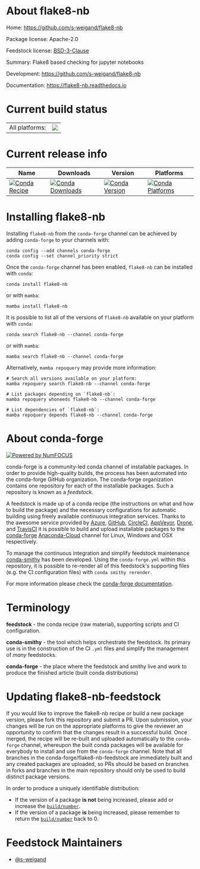 About flake8-nb
===============

Home: https://github.com/s-weigand/flake8-nb

Package license: Apache-2.0

Feedstock license: [BSD-3-Clause](https://github.com/conda-forge/flake8-nb-feedstock/blob/main/LICENSE.txt)

Summary: Flake8 based checking for jupyter notebooks

Development: https://github.com/s-weigand/flake8-nb

Documentation: https://flake8-nb.readthedocs.io

Current build status
====================


<table><tr><td>All platforms:</td>
    <td>
      <a href="https://dev.azure.com/conda-forge/feedstock-builds/_build/latest?definitionId=8312&branchName=main">
        <img src="https://dev.azure.com/conda-forge/feedstock-builds/_apis/build/status/flake8-nb-feedstock?branchName=main">
      </a>
    </td>
  </tr>
</table>

Current release info
====================

| Name | Downloads | Version | Platforms |
| --- | --- | --- | --- |
| [![Conda Recipe](https://img.shields.io/badge/recipe-flake8--nb-green.svg)](https://anaconda.org/conda-forge/flake8-nb) | [![Conda Downloads](https://img.shields.io/conda/dn/conda-forge/flake8-nb.svg)](https://anaconda.org/conda-forge/flake8-nb) | [![Conda Version](https://img.shields.io/conda/vn/conda-forge/flake8-nb.svg)](https://anaconda.org/conda-forge/flake8-nb) | [![Conda Platforms](https://img.shields.io/conda/pn/conda-forge/flake8-nb.svg)](https://anaconda.org/conda-forge/flake8-nb) |

Installing flake8-nb
====================

Installing `flake8-nb` from the `conda-forge` channel can be achieved by adding `conda-forge` to your channels with:

```
conda config --add channels conda-forge
conda config --set channel_priority strict
```

Once the `conda-forge` channel has been enabled, `flake8-nb` can be installed with `conda`:

```
conda install flake8-nb
```

or with `mamba`:

```
mamba install flake8-nb
```

It is possible to list all of the versions of `flake8-nb` available on your platform with `conda`:

```
conda search flake8-nb --channel conda-forge
```

or with `mamba`:

```
mamba search flake8-nb --channel conda-forge
```

Alternatively, `mamba repoquery` may provide more information:

```
# Search all versions available on your platform:
mamba repoquery search flake8-nb --channel conda-forge

# List packages depending on `flake8-nb`:
mamba repoquery whoneeds flake8-nb --channel conda-forge

# List dependencies of `flake8-nb`:
mamba repoquery depends flake8-nb --channel conda-forge
```


About conda-forge
=================

[![Powered by
NumFOCUS](https://img.shields.io/badge/powered%20by-NumFOCUS-orange.svg?style=flat&colorA=E1523D&colorB=007D8A)](https://numfocus.org)

conda-forge is a community-led conda channel of installable packages.
In order to provide high-quality builds, the process has been automated into the
conda-forge GitHub organization. The conda-forge organization contains one repository
for each of the installable packages. Such a repository is known as a *feedstock*.

A feedstock is made up of a conda recipe (the instructions on what and how to build
the package) and the necessary configurations for automatic building using freely
available continuous integration services. Thanks to the awesome service provided by
[Azure](https://azure.microsoft.com/en-us/services/devops/), [GitHub](https://github.com/),
[CircleCI](https://circleci.com/), [AppVeyor](https://www.appveyor.com/),
[Drone](https://cloud.drone.io/welcome), and [TravisCI](https://travis-ci.com/)
it is possible to build and upload installable packages to the
[conda-forge](https://anaconda.org/conda-forge) [Anaconda-Cloud](https://anaconda.org/)
channel for Linux, Windows and OSX respectively.

To manage the continuous integration and simplify feedstock maintenance
[conda-smithy](https://github.com/conda-forge/conda-smithy) has been developed.
Using the ``conda-forge.yml`` within this repository, it is possible to re-render all of
this feedstock's supporting files (e.g. the CI configuration files) with ``conda smithy rerender``.

For more information please check the [conda-forge documentation](https://conda-forge.org/docs/).

Terminology
===========

**feedstock** - the conda recipe (raw material), supporting scripts and CI configuration.

**conda-smithy** - the tool which helps orchestrate the feedstock.
                   Its primary use is in the construction of the CI ``.yml`` files
                   and simplify the management of *many* feedstocks.

**conda-forge** - the place where the feedstock and smithy live and work to
                  produce the finished article (built conda distributions)


Updating flake8-nb-feedstock
============================

If you would like to improve the flake8-nb recipe or build a new
package version, please fork this repository and submit a PR. Upon submission,
your changes will be run on the appropriate platforms to give the reviewer an
opportunity to confirm that the changes result in a successful build. Once
merged, the recipe will be re-built and uploaded automatically to the
`conda-forge` channel, whereupon the built conda packages will be available for
everybody to install and use from the `conda-forge` channel.
Note that all branches in the conda-forge/flake8-nb-feedstock are
immediately built and any created packages are uploaded, so PRs should be based
on branches in forks and branches in the main repository should only be used to
build distinct package versions.

In order to produce a uniquely identifiable distribution:
 * If the version of a package **is not** being increased, please add or increase
   the [``build/number``](https://docs.conda.io/projects/conda-build/en/latest/resources/define-metadata.html#build-number-and-string).
 * If the version of a package **is** being increased, please remember to return
   the [``build/number``](https://docs.conda.io/projects/conda-build/en/latest/resources/define-metadata.html#build-number-and-string)
   back to 0.

Feedstock Maintainers
=====================

* [@s-weigand](https://github.com/s-weigand/)

